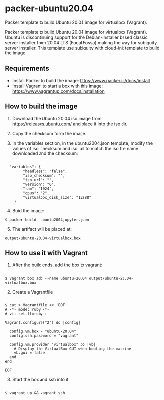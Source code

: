 # packer-ubuntu20.04
Packer template to build Ubuntu 20.04 image  for virtualbox (Vagrant). 

Packer template to build Ubuntu 20.04 image  for virtualbox (Vagrant). Ubuntu is discontinuing support for the Debian-installer based classic server installer from 20.04 LTS (Focal Fossa) making the way for subiquity server installer. This template use subiquity with cloud-init template to build the image.


## Requirements

- Install Packer to build the image:  https://www.packer.io/docs/install
- Install Vagrant to start a box with this  image: https://www.vagrantup.com/docs/installation

## How to build the image

1. Download the Ubuntu 20.04 iso image from https://releases.ubuntu.com/ and place it into the iso dir.

2. Copy the checksum form the image.

3. In the variables section, in the ubuntu2004.json template, modify the values of iso_checksum and iso_url to match the iso file name downloaded and the checksum:
```

  "variables": {
        "headless": "false",
        "iso_checksum": "",
        "iso_url": "",
        "version": "0",
        "ram": "1024",
        "cpus": "2",
        "virtualbox_disk_size": "12288"
    }
```

4. Buid the image:

```
$ packer build  ubuntu2004jupyter.json
```


5. The artifact will be placed at: 

```
output/ubuntu-20.04-virtualbox.box
```


## How to use it with Vagrant

1. After the build ends, add the box to vagrant:
```

$ vagrant box add --name ubuntu-20.04 output/ubuntu-20.04-virtualbox.box
```

2.  Create a Vagrantfile
```

$ cat > Vagrantfile << 'EOF'
# -*- mode: ruby -*-
# vi: set ft=ruby :

Vagrant.configure("2") do |config|

  config.vm.box = "ubuntu-20.04"
  config.ssh.password = "vagrant"

  config.vm.provider "virtualbox" do |vb|
    # Display the VirtualBox GUI when booting the machine
    vb.gui = false
  end
end

EOF
```

3. Start the box and ssh into it
```

$ vagrant up && vagrant ssh
```

